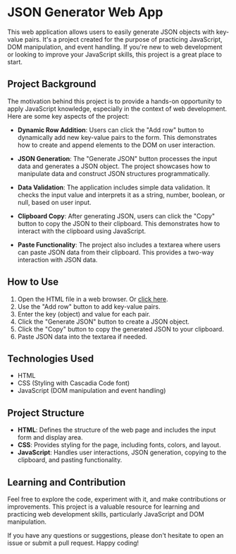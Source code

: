 # JSON Generator Web App

This web application allows users to easily generate JSON objects with key-value pairs. It's a project created for the purpose of practicing JavaScript, DOM manipulation, and event handling. If you're new to web development or looking to improve your JavaScript skills, this project is a great place to start.

## Project Background

The motivation behind this project is to provide a hands-on opportunity to apply JavaScript knowledge, especially in the context of web development. Here are some key aspects of the project:

- **Dynamic Row Addition**: Users can click the "Add row" button to dynamically add new key-value pairs to the form. This demonstrates how to create and append elements to the DOM on user interaction.

- **JSON Generation**: The "Generate JSON" button processes the input data and generates a JSON object. The project showcases how to manipulate data and construct JSON structures programmatically.

- **Data Validation**: The application includes simple data validation. It checks the input value and interprets it as a string, number, boolean, or null, based on user input.

- **Clipboard Copy**: After generating JSON, users can click the "Copy" button to copy the JSON to their clipboard. This demonstrates how to interact with the clipboard using JavaScript.

- **Paste Functionality**: The project also includes a textarea where users can paste JSON data from their clipboard. This provides a two-way interaction with JSON data.

## How to Use

1. Open the HTML file in a web browser. Or [click here](https://rulkimi.github.io/input-to-json/).
2. Use the "Add row" button to add key-value pairs.
3. Enter the key (object) and value for each pair.
4. Click the "Generate JSON" button to create a JSON object.
5. Click the "Copy" button to copy the generated JSON to your clipboard.
6. Paste JSON data into the textarea if needed.

## Technologies Used

- HTML
- CSS (Styling with Cascadia Code font)
- JavaScript (DOM manipulation and event handling)

## Project Structure

- **HTML**: Defines the structure of the web page and includes the input form and display area.
- **CSS**: Provides styling for the page, including fonts, colors, and layout.
- **JavaScript**: Handles user interactions, JSON generation, copying to the clipboard, and pasting functionality.

## Learning and Contribution

Feel free to explore the code, experiment with it, and make contributions or improvements. This project is a valuable resource for learning and practicing web development skills, particularly JavaScript and DOM manipulation.

If you have any questions or suggestions, please don't hesitate to open an issue or submit a pull request. Happy coding!
